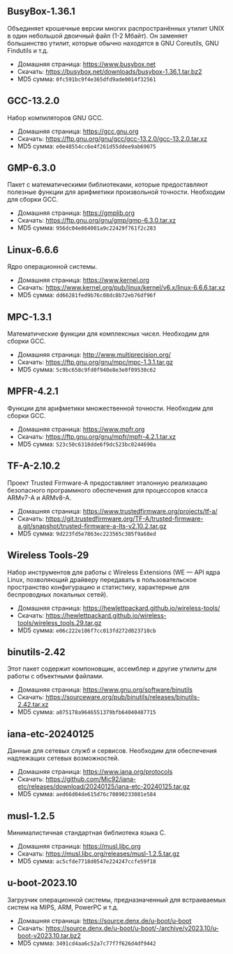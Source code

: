 ## BusyBox-1.36.1
Объединяет крошечные версии многих распространённых утилит UNIX в один небольшой двоичный файл (1-2 Мбайт). Он заменяет большинство утилит, которые обычно находятся в GNU Coreutils, GNU Findutils и т.д.
- Домашняя страница: <https://www.busybox.net>
- Скачать: <https://busybox.net/downloads/busybox-1.36.1.tar.bz2>
- MD5 сумма: `0fc591bc9f4e365dfd9ade0014f32561`
## GCC-13.2.0
Набор компиляторов GNU GCC.
- Домашняя страница: <https://gcc.gnu.org>
- Скачать: <https://ftp.gnu.org/gnu/gcc/gcc-13.2.0/gcc-13.2.0.tar.xz>
- MD5 сумма: `e0e48554cc6e4f261d55ddee9ab69075`
## GMP-6.3.0
Пакет с математическими библиотеками, которые предоставляют полезные функции для арифметики произвольной точности. Необходим для сборки GCC.
- Домашняя страница: <https://gmplib.org>
- Скачать: <https://ftp.gnu.org/gnu/gmp/gmp-6.3.0.tar.xz>
- MD5 сумма: `956dc04e864001a9c22429f761f2c283`
## Linux-6.6.6
Ядро операционной системы.
- Домашняя страница: <https://www.kernel.org>
- Скачать: <https://www.kernel.org/pub/linux/kernel/v6.x/linux-6.6.6.tar.xz>
- MD5 сумма: `dd66281fed9b76c08dc8b72eb76df96f`
## MPC-1.3.1
Математические функции для комплексных чисел. Необходим для сборки GCC.
- Домашняя страница: <http://www.multiprecision.org/>
- Скачать: <https://ftp.gnu.org/gnu/mpc/mpc-1.3.1.tar.gz>
- MD5 сумма: `5c9bc658c9fd0f940e8e3e0f09530c62`
## MPFR-4.2.1
Функции для арифметики множественной точности. Необходим для сборки GCC.
- Домашняя страница: <https://www.mpfr.org>
- Скачать: <https://ftp.gnu.org/gnu/mpfr/mpfr-4.2.1.tar.xz>
- MD5 сумма: `523c50c6318dde6f9dc523bc0244690a`
## TF-A-2.10.2
Проект Trusted Firmware-A предоставляет эталонную реализацию безопасного программного обеспечения для процессоров класса ARMv7-A и ARMv8-A.
- Домашняя страница: <https://www.trustedfirmware.org/projects/tf-a/>
- Скачать: <https://git.trustedfirmware.org/TF-A/trusted-firmware-a.git/snapshot/trusted-firmware-a-lts-v2.10.2.tar.gz>
- MD5 сумма: `9d223fd5e7863ec223565c385f9a68ed`
## Wireless Tools-29
Набор инструментов для работы с Wireless Extensions (WE — API ядра Linux, позволяющий драйверу передавать в пользовательское пространство конфигурацию и статистику, характерные для беспроводных локальных сетей).
- Домашняя страница: <https://hewlettpackard.github.io/wireless-tools/>
- Скачать: <https://hewlettpackard.github.io/wireless-tools/wireless_tools.29.tar.gz>
- MD5 сумма: `e06c222e186f7cc013fd272d023710cb`
## binutils-2.42
Этот пакет содержит компоновщик, ассемблер и другие утилиты для работы с объектными файлами.
- Домашняя страница: <https://www.gnu.org/software/binutils>
- Скачать: <https://sourceware.org/pub/binutils/releases/binutils-2.42.tar.xz>
- MD5 сумма: `a075178a9646551379bfb64040487715`
## iana-etc-20240125
Данные для сетевых служб и сервисов. Необходим для обеспечения надлежащих сетевых возможностей.
- Домашняя страница: <https://www.iana.org/protocols>
- Скачать: <https://github.com/Mic92/iana-etc/releases/download/20240125/iana-etc-20240125.tar.gz>
- MD5 сумма: `aed66d04de615d76c70890233081e584`
## musl-1.2.5
Минималистичная стандартная библиотека языка С.
- Домашняя страница: <https://musl.libc.org>
- Скачать: <https://musl.libc.org/releases/musl-1.2.5.tar.gz>
- MD5 сумма: `ac5cfde7718d0547e224247ccfe59f18`
## u-boot-2023.10
Загрузчик операционной системы, предназначенный для встраиваемых систем на MIPS, ARM, PowerPC и т.д.
- Домашняя страница: <https://source.denx.de/u-boot/u-boot>
- Скачать: <https://source.denx.de/u-boot/u-boot/-/archive/v2023.10/u-boot-v2023.10.tar.bz2>
- MD5 сумма: `3491cd4aa6c52a7c77f7f626d4df9442`
